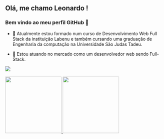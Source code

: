 ## Olá, me chamo Leonardo ! 
### Bem vindo ao meu perfil GitHub 👋

- 🔭 Atualmente estou formado num curso de Desenvolvimento Web Full Stack da instituição Labenu e também cursando uma graduação de Engenharia da computação na Universidade São Judas Tadeu.

- 🌱 Estou atuando no mercado como um desenvolvedor web sendo Full-Stack.



<div>
<a href="https://www.linkedin.com/in/leonardo-almeida-viana/" target="_blank"><img src="https://img.shields.io/badge/-LinkedIn-%230077B5?style=for-the-badge&logo=linkedin&logoColor=white" target="_blank"></a>   
</div>
<br/>


<div>
<a href="https://github.com/Leonardo-almd">
<img height="180em" src="https://github-readme-stats.vercel.app/api/top-langs/?username=Leonardo-almd&layout=compact&langs_count=7&theme=dracula"/>
<img height="180em" src="https://github-readme-stats.vercel.app/api?username=Leonardo-almd&show_icons=true&theme=dracula&include_all_commits=true&count_private=true"/>
</div>
